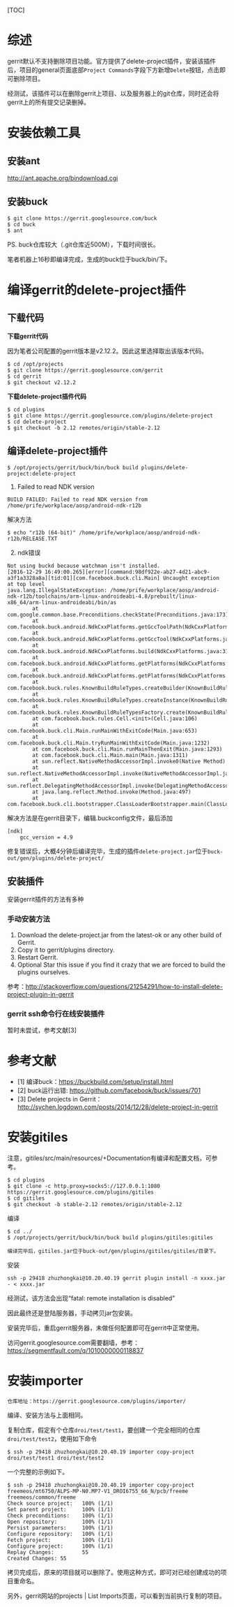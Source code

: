 [TOC]

# 综述

gerrit默认不支持删除项目功能。官方提供了delete-project插件，安装该插件后，项目的general页面底部`Project Commands`字段下方新增`Delete`按钮，点击即可删除项目。

经测试，该插件可以在删除gerrit上项目、以及服务器上的git仓库，同时还会将gerrit上的所有提交记录删掉。

# 安装依赖工具

## 安装ant

http://ant.apache.org/bindownload.cgi

## 安装buck

```
$ git clone https://gerrit.googlesource.com/buck
$ cd buck
$ ant
```

PS. buck仓库较大（.git仓库近500M），下载时间很长。

笔者机器上16秒即编译完成，生成的buck位于buck/bin/下。

# 编译gerrit的delete-project插件

## 下载代码

**下载gerrit代码**

因为笔者公司配置的gerrit版本是v2.12.2。因此这里选择取出该版本代码。

```
$ cd /opt/projects
$ git clone https://gerrit.googlesource.com/gerrit
$ cd gerrit
$ git checkout v2.12.2
```

**下载delete-project插件代码**

```
$ cd plugins
$ git clone https://gerrit.googlesource.com/plugins/delete-project
$ cd delete-project
$ git checkout -b 2.12 remotes/origin/stable-2.12
```

## 编译delete-project插件

```
$ /opt/projects/gerrit/buck/bin/buck build plugins/delete-project:delete-project
```

1. Failed to read NDK version

```
BUILD FAILED: Failed to read NDK version from /home/prife/workplace/aosp/android-ndk-r12b
```

解决方法

```
$ echo "r12b (64-bit)" /home/prife/workplace/aosp/android-ndk-r12b/RELEASE.TXT
```

2. ndk错误

```
Not using buckd because watchman isn't installed.
[2016-12-29 16:49:00.265][error][command:98df922e-ab27-4d21-abc9-a3f1a3328a8a][tid:01][com.facebook.buck.cli.Main] Uncaught exception at top level
java.lang.IllegalStateException: /home/prife/workplace/aosp/android-ndk-r12b/toolchains/arm-linux-androideabi-4.8/prebuilt/linux-x86_64/arm-linux-androideabi/bin/as
        at com.google.common.base.Preconditions.checkState(Preconditions.java:173)
        at com.facebook.buck.android.NdkCxxPlatforms.getGccToolPath(NdkCxxPlatforms.java:548)
        at com.facebook.buck.android.NdkCxxPlatforms.getGccTool(NdkCxxPlatforms.java:560)
        at com.facebook.buck.android.NdkCxxPlatforms.build(NdkCxxPlatforms.java:315)
        at com.facebook.buck.android.NdkCxxPlatforms.getPlatforms(NdkCxxPlatforms.java:133)
        at com.facebook.buck.android.NdkCxxPlatforms.getPlatforms(NdkCxxPlatforms.java:102)
        at com.facebook.buck.rules.KnownBuildRuleTypes.createBuilder(KnownBuildRuleTypes.java:312)
        at com.facebook.buck.rules.KnownBuildRuleTypes.createInstance(KnownBuildRuleTypes.java:210)
        at com.facebook.buck.rules.KnownBuildRuleTypesFactory.create(KnownBuildRuleTypesFactory.java:49)
        at com.facebook.buck.rules.Cell.<init>(Cell.java:106)
        at com.facebook.buck.cli.Main.runMainWithExitCode(Main.java:653)
        at com.facebook.buck.cli.Main.tryRunMainWithExitCode(Main.java:1232)
        at com.facebook.buck.cli.Main.runMainThenExit(Main.java:1293)
        at com.facebook.buck.cli.Main.main(Main.java:1311)
        at sun.reflect.NativeMethodAccessorImpl.invoke0(Native Method)
        at sun.reflect.NativeMethodAccessorImpl.invoke(NativeMethodAccessorImpl.java:62)
        at sun.reflect.DelegatingMethodAccessorImpl.invoke(DelegatingMethodAccessorImpl.java:43)
        at java.lang.reflect.Method.invoke(Method.java:497)
        at com.facebook.buck.cli.bootstrapper.ClassLoaderBootstrapper.main(ClassLoaderBootstrapper.java:62)
```

解决方法是在gerrit目录下，编辑.buckconfig文件，最后添加

```
[ndk]
    gcc_version = 4.9

```

修复错误后，大概4分钟后编译完毕，生成的插件`delete-project.jar`位于`buck-out/gen/plugins/delete-project/`

## 安装插件

安装gerrit插件的方法有多种

### 手动安装方法
1. Download the delete-project.jar from the latest-ok or any other build of Gerrit.
2. Copy it to gerrit/plugins directory.
3. Restart Gerrit.
4. Optional Star this issue if you find it crazy that we are forced to build the plugins ourselves.

参考：http://stackoverflow.com/questions/21254291/how-to-install-delete-project-plugin-in-gerrit

### gerrit ssh命令行在线安装插件

暂时未尝试，参考文献[3]

# 参考文献

- [1] 编译buck：https://buckbuild.com/setup/install.html
- [2] buck运行出错: https://github.com/facebook/buck/issues/701
- [3] Delete projects in Gerrit：http://sychen.logdown.com/posts/2014/12/28/delete-project-in-gerrit

# 安装gitiles

注意，gitiles/src/main/resources/+Documentation有编译和配置文档，可参考。

```
$ cd plugins
$ git clone -c http.proxy=socks5://127.0.0.1:1080 https://gerrit.googlesource.com/plugins/gitiles
$ cd gitiles
$ git checkout -b stable-2.12 remotes/origin/stable-2.12
```

编译

```
$ cd ../
$ /opt/projects/gerrit/buck/bin/buck build plugins/gitiles:gitiles

编译完毕后，gitiles.jar位于buck-out/gen/plugins/gitiles/gitiles/目录下。
```

安装

```
ssh -p 29418 zhuzhongkai@10.20.40.19 gerrit plugin install -n xxxx.jar - < xxxx.jar
```

经测试，该方法会出现“fatal: remote installation is disabled”

因此最终还是登陆服务器，手动拷贝jar包安装。

安装完毕后，重启gerrit服务器，未做任何配置即可在gerrit中正常使用。

访问gerrit.googlesource.com需要翻墙，参考：https://segmentfault.com/q/1010000000118837

# 安装importer

```
仓库地址：https://gerrit.googlesource.com/plugins/importer/
```

编译、安装方法与上面相同。

复制仓库，假定有个仓库`droi/test/test1`，要创建一个完全相同的仓库`droi/test/test2`，使用如下命令

```
$ ssh -p 29418 zhuzhongkai@10.20.40.19 importer copy-project droi/test/test1 droi/test/test2
```

一个完整的示例如下。

```
$ ssh -p 29418 zhuzhongkai@10.20.40.19 importer copy-project freemeos/mt6750/ALPS-MP-N0.MP7-V1_DROI6755_66_N/pcb/freeme freemeos/common/freeme
Check source project:   100% (1/1)
Set parent project:     100% (1/1)
Check preconditions:    100% (1/1)
Open repository:        100% (1/1)
Persist parameters:     100% (1/1)
Configure repository:   100% (1/1)
Fetch project:          100% (1/1)
Configure project:      100% (1/1)
Replay Changes:         55
Created Changes: 55
```

拷贝完成后，原来的项目就可以删除了。使用这种方式，即可对已经创建成功的项目重命名。

另外，gerrit网站的projects | List Imports页面，可以看到当前执行复制的项目。
